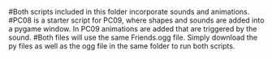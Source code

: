#Both scripts included in this folder incorporate sounds and animations.
#PC08 is a starter script for PC09, where shapes and sounds are added into a pygame window. In PC09 animations are added that are triggered by the sound. 
#Both files will use the same Friends.ogg file. Simply download the py files as well as the ogg file in the same folder to run both scripts.

